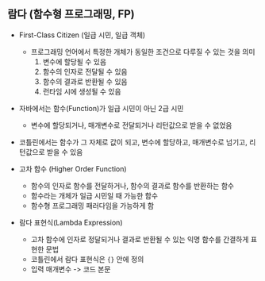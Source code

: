 ## 람다 (함수형 프로그래밍, FP)
- First-Class Citizen (일급 시민, 일급 객체)
    - 프로그래밍 언어에서 특정한 개체가 동일한 조건으로 다루질 수 있는 것을 의미
        1. 변수에 할당될 수 있음
        2. 함수의 인자로 전달될 수 있음
        3. 함수의 결과로 반환될 수 있음
        4. 런타임 시에 생성될 수 있음
- 자바에서는 함수(Function)가 일급 시민이 아닌 2급 시민
    - 변수에 할당되거나, 매개변수로 전달되거나 리턴값으로 받을 수 없었음
- 코틀린에서는 함수가 그 자체로 값이 되고, 변수에 할당하고, 매개변수로 넘기고, 리턴값으로 받을 수 있음

- 고차 함수 (Higher Order Function)
    - 함수의 인자로 함수를 전달하거나, 함수의 결과로 함수를 반환하는 함수
    - 함수라는 개체가 일급 시민일 때 가능한 함수
    - 함수형 프로그래밍 패러다임을 가능하게 함

- 람다 표현식(Lambda Expression)
    - 고차 함수에 인자로 정달되거나 결과로 반환될 수 있는 익명 함수를 간결하게 표현한 문법
    - 코틀린에서 람다 표현식은 `{}` 안에 정의
    - 입력 매개변수 -> 코드 본문


